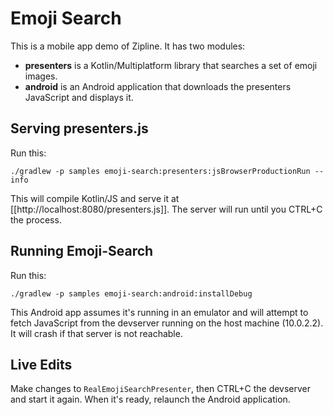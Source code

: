 Emoji Search
============

This is a mobile app demo of Zipline. It has two modules:

 * **presenters** is a Kotlin/Multiplatform library that searches a set of emoji images.
 * **android** is an Android application that downloads the presenters JavaScript and displays
   it.


Serving presenters.js
---------------------

Run this:

```
./gradlew -p samples emoji-search:presenters:jsBrowserProductionRun --info
```

This will compile Kotlin/JS and serve it at [[http://localhost:8080/presenters.js]]. The server will
run until you CTRL+C the process.


Running Emoji-Search
--------------------

Run this:

```
./gradlew -p samples emoji-search:android:installDebug
```

This Android app assumes it's running in an emulator and will attempt to fetch JavaScript from the
devserver running on the host machine (10.0.2.2). It will crash if that server is not reachable.


Live Edits
----------

Make changes to `RealEmojiSearchPresenter`, then CTRL+C the devserver and start it again. When it's
ready, relaunch the Android application.

